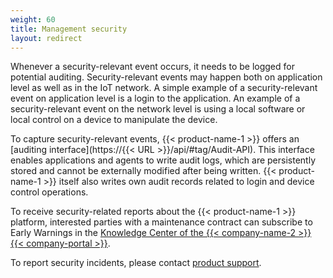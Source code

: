```yaml
---
weight: 60
title: Management security
layout: redirect
---
```


Whenever a security-relevant event occurs, it needs to be logged for potential auditing. Security-relevant events may happen both on application level as well as in the IoT network. A simple example of a security-relevant event on application level is a login to the application. An example of a security-relevant event on the network level is using a local software or local control on a device to manipulate the device.

To capture security-relevant events, {{< product-name-1 >}} offers an [auditing interface](https://{{< URL >}}/api/#tag/Audit-API). This interface enables applications and agents to write audit logs, which are persistently stored and cannot be externally modified after being written. {{< product-name-1 >}} itself also writes own audit records related to login and device control operations.

To receive security-related reports about the {{< product-name-1 >}} platform, interested parties with a maintenance contract can subscribe to Early Warnings in the [Knowledge Center of the {{< company-name-2 >}} {{< company-portal >}}](https://empower.softwareag.com/KnowledgeCenter/EarlyWarningsCriticalAlerts/default.aspx).

To report security incidents, please contact [product support](/welcome/contacting-support).
